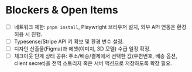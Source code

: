 # Blockers & Open Items

- [ ] 네트워크 제한: `pnpm install`, Playwright 브라우저 설치, 외부 API 연동은 환경 허용 시 진행.
- [ ] Typesense/Stripe API 키 확보 및 환경 변수 설정.
- [ ] 디자인 산출물(Figma)과 에셋(이미지, 3D 모델) 수급 일정 확정.
- [ ] 체크아웃 단계 상태 공유: 주소/배송/결제에서 선택한 값(우편번호, 배송 옵션, client secret)을 전역 스토리지 혹은 서버 액션으로 저장하도록 확장 필요.
